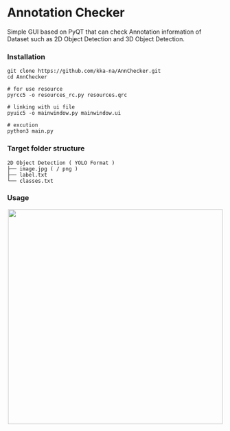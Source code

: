 # Annotation Checker

Simple GUI based on PyQT that can check Annotation information of Dataset such as 2D Object Detection and 3D Object Detection.

### Installation

```
git clone https://github.com/kka-na/AnnChecker.git
cd AnnChecker

# for use resource
pyrcc5 -o resources_rc.py resources.qrc 

# linking with ui file
pyuic5 -o mainwindow.py mainwindow.ui

# excution
python3 main.py
```

### Target folder structure
    2D Object Detection ( YOLO Format )
    ├── image.jpg ( / png )
    ├── label.txt 
    └── classes.txt 


### Usage

<p align="center">
  <img width="500" src="./documentation/test_coco.gif"/>
</p>

